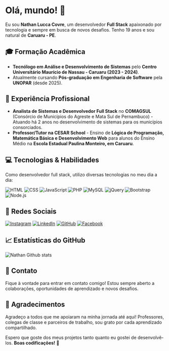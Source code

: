 # Olá, mundo! 👋

Eu sou **Nathan Lucca Covre**, um desenvolvedor **Full Stack** apaixonado por tecnologia e sempre em busca de novos desafios. Tenho 19 anos e sou natural de **Caruaru - PE**.

## 🎓 Formação Acadêmica

- **Tecnólogo em Análise e Desenvolvimento de Sistemas** pelo **Centro Universitário Maurício de Nassau - Caruaru (2023 - 2024)**.
- Atualmente cursando **Pós-graduação em Engenharia de Software** pela **UNOPAR** (desde 2025).

## 💼 Experiência Profissional

- **Analista de Sistemas e Desenvolvedor Full Stack** no **COMAGSUL** (Consórcio de Municípios do Agreste e Mata Sul de Pernambuco) - Atuando há 2 anos no desenvolvimento de sistemas para os municípios consorciados.
- **Professor/Tutor na CESAR School** - Ensino de **Lógica de Programação, Matemática Básica e Desenvolvimento Web** para alunos do Ensino Médio na **Escola Estadual Paulina Monteiro, em Caruaru**.

## 💻 Tecnologias & Habilidades

Como desenvolvedor full stack, utilizo diversas tecnologias no meu dia a dia:

![HTML](https://img.shields.io/badge/HTML5-E34F26?style=for-the-badge&logo=html5&logoColor=white)
![CSS](https://img.shields.io/badge/CSS3-1572B6?style=for-the-badge&logo=css3&logoColor=white)
![JavaScript](https://img.shields.io/badge/JavaScript-F7DF1E?style=for-the-badge&logo=JavaScript&logoColor=white)
![PHP](https://img.shields.io/badge/PHP-777BB4?style=for-the-badge&logo=php&logoColor=white)
![MySQL](https://img.shields.io/badge/MySQL-00000F?style=for-the-badge&logo=mysql&logoColor=white)
![jQuery](https://img.shields.io/badge/jQuery-0769AD?style=for-the-badge&logo=jquery&logoColor=white)
![Bootstrap](https://img.shields.io/badge/Bootstrap-563D7C?style=for-the-badge&logo=bootstrap&logoColor=white)
![Node.js](https://img.shields.io/badge/Node.js-339933?style=for-the-badge&logo=node.js&logoColor=white)

## 🔗 Redes Sociais

[![Instagram](https://img.shields.io/badge/Instagram-E4405F?style=for-the-badge&logo=instagram&logoColor=white)](https://www.instagram.com/ofc_nathan_lucca/)
[![LinkedIn](https://img.shields.io/badge/LinkedIn-0077B5?style=for-the-badge&logo=linkedin&logoColor=white)](https://www.linkedin.com/in/nathan-lucca-covre-358078266/)
[![GitHub](https://img.shields.io/badge/GitHub-100000?style=for-the-badge&logo=github&logoColor=white)](https://github.com/nathan-lucca)
[![Facebook](https://img.shields.io/badge/Facebook-1877F2?style=for-the-badge&logo=facebook&logoColor=white)](https://www.facebook.com/profile.php?id=61552115003523)

## 📈 Estatísticas do GitHub

![Nathan Github stats](https://github-readme-stats.vercel.app/api/top-langs/?username=nathan-lucca&show_icons=true&theme=dracula&count_private=false)

## 💌 Contato

Fique à vontade para entrar em contato comigo! Estou sempre aberto a colaborações, oportunidades de aprendizado e novos desafios.

## 🙏 Agradecimentos

Agradeço a todos que me apoiaram na minha jornada até aqui! Professores, colegas de classe e parceiros de trabalho, sou grato por cada aprendizado compartilhado.

Espero que goste dos meus projetos tanto quanto eu gostei de desenvolvê-los. **Boas codificações!** 🚀
